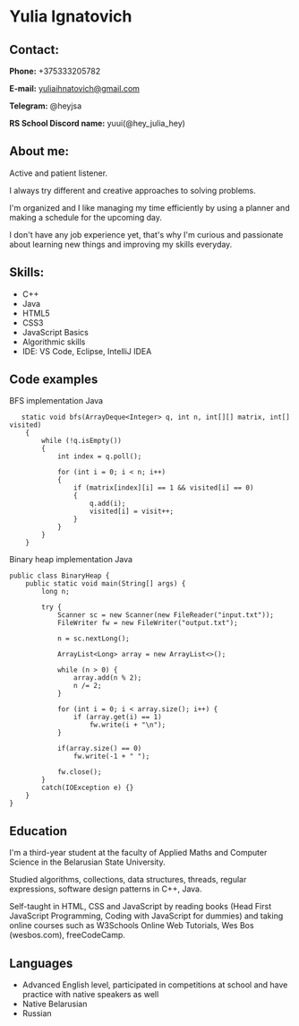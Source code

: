 # Yulia Ignatovich

## Contact: 
**Phone:** +375333205782

**E-mail:** yuliaihnatovich@gmail.com

**Telegram:** @heyjsa

**RS School Discord name:** yuui(@hey_julia_hey)

## About me:
Active and patient listener. 

I always try different and creative approaches to solving problems. 

I'm organized and I like managing my time efficiently by using a planner and making a schedule for the upcoming day.

I don't have any job experience yet, that's why I'm curious and passionate about learning new things and improving my skills everyday.

## Skills:
- C++
- Java
- HTML5
- CSS3
- JavaScript Basics
- Algorithmic skills
- IDE: VS Code, Eclipse, IntelliJ IDEA

## Code examples

BFS implementation Java

```
   static void bfs(ArrayDeque<Integer> q, int n, int[][] matrix, int[] visited)
    {
        while (!q.isEmpty())
        {
            int index = q.poll();

            for (int i = 0; i < n; i++)
            {
                if (matrix[index][i] == 1 && visited[i] == 0)
                {
                    q.add(i);
                    visited[i] = visit++;
                }
            }
        }
    }
```
Binary heap implementation Java
```
public class BinaryHeap {
    public static void main(String[] args) {
        long n;

        try {
            Scanner sc = new Scanner(new FileReader("input.txt"));
            FileWriter fw = new FileWriter("output.txt");

            n = sc.nextLong();

            ArrayList<Long> array = new ArrayList<>();

            while (n > 0) {
                array.add(n % 2);
                n /= 2;
            }

            for (int i = 0; i < array.size(); i++) {
                if (array.get(i) == 1)
                    fw.write(i + "\n");
            }

            if(array.size() == 0)
                fw.write(-1 + " ");

            fw.close();
        }
        catch(IOException e) {}
    }
}
```

## Education
I'm a third-year student at the faculty of Applied Maths and Computer Science in the Belarusian State University.

Studied algorithms, collections, data structures, threads, regular expressions, software design patterns in C++, Java.

Self-taught in HTML, CSS and JavaScript by reading books (Head First JavaScript Programming, Coding with JavaScript for dummies) and taking online courses such as
W3Schools Online Web Tutorials, Wes Bos (wesbos.com), freeCodeCamp.

## Languages
- Advanced English level, participated in competitions at school and have practice with native speakers as well
- Native Belarusian
- Russian
